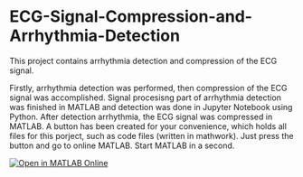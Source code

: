 # ECG-Signal-Compression-and-Arrhythmia-Detection

This project contains arrhythmia detection and compression of the ECG signal.

Firstly, arrhythmia detection was performed, then compression of the ECG signal was accomplished. Signal procesisng part of arrhythmia detection was finished in MATLAB and detection was done in Jupyter Notebook using Python. After detection arrhythmia, the ECG signal was compressed in MATLAB. A button has been created for your convenience, which holds all files for this porject, such as code files (written in mathwork). Just press the button and go to online MATLAB. Start MATLAB in a second. 


[![Open in MATLAB Online](https://www.mathworks.com/images/responsive/global/open-in-matlab-online.svg)](https://matlab.mathworks.com/open/github/v1?repo=ICdesigner21/ECG-Signal-Compression-and-Arrhythmia-Detection)
